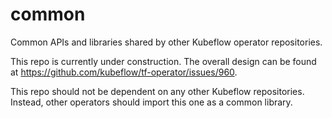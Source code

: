 # common
Common APIs and libraries shared by other Kubeflow operator repositories.

This repo is currently under construction. The overall design can be found at https://github.com/kubeflow/tf-operator/issues/960.

This repo should not be dependent on any other Kubeflow repositories. Instead, other operators should import this one as a common
library.
